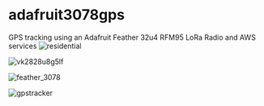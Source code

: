 # adafruit3078gps
GPS tracking using an Adafruit Feather 32u4 RFM95 LoRa Radio and AWS services
![residential](https://cloud.githubusercontent.com/assets/4920375/25771699/eed0c014-329b-11e7-8e25-849e66603f7e.png)

![vk2828u8g5lf](https://cloud.githubusercontent.com/assets/4920375/25771792/db6bf13a-329e-11e7-9a6e-a55ecd2b7c7f.png)

![feather_3078](https://cloud.githubusercontent.com/assets/4920375/25772034/a2f2a50a-32a4-11e7-862f-2bc6c7d03c20.png)

![gpstracker](https://cloud.githubusercontent.com/assets/4920375/25829779/f565bdba-349b-11e7-8c55-da38b4540518.png)
